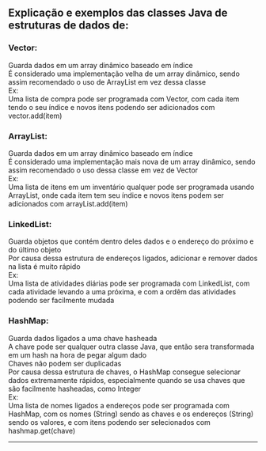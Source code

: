 ## Explicação e exemplos das classes Java de estruturas de dados de:

### Vector:

Guarda dados em um array dinâmico baseado em índice  
É considerado uma implementação velha de um array dinâmico, sendo assim recomendado o uso de ArrayList em vez dessa classe  
Ex:  
Uma lista de compra pode ser programada com Vector, com cada item tendo o seu índice e novos itens podendo ser adicionados com vector.add(item)

### ArrayList:

Guarda dados em um array dinâmico baseado em índice  
É considerado uma implementação mais nova de um array dinâmico, sendo assim recomendado o uso dessa classe em vez de Vector  
Ex:  
Uma lista de itens em um inventário qualquer pode ser programada usando ArrayList, onde cada item tem seu índice e novos itens podem ser adicionados com arrayList.add(item)

### LinkedList:

Guarda objetos que contém dentro deles dados e o endereço do próximo e do último objeto  
Por causa dessa estrutura de endereços ligados, adicionar e remover dados na lista é muito rápido  
Ex:  
Uma lista de atividades diárias pode ser programada com LinkedList, com cada atividade levando a uma próxima, e com a ordêm das atividades podendo ser facilmente mudada

### HashMap:

Guarda dados ligados a uma chave hasheada  
A chave pode ser qualquer outra classe Java, que então sera transformada em um hash na hora de pegar algum dado  
Chaves não podem ser duplicadas  
Por causa dessa estrutura de chaves, o HashMap consegue selecionar dados extremamente rápidos, especialmente quando se usa chaves que são facilmente hasheadas, como Integer  
Ex:  
Uma lista de nomes ligados a endereços pode ser programada com HashMap, com os nomes (String) sendo as chaves e os endereços (String) sendo os valores, e com itens podendo ser selecionados com hashmap.get(chave)
***